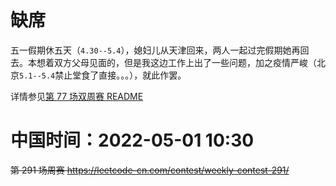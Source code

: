 
# 缺席

五一假期休五天（`4.30--5.4`），媳妇儿从天津回来，两人一起过完假期她再回去。本想着双方父母见面的，但是我这边工作上出了一些问题，加之疫情严峻（北京`5.1--5.4`禁止堂食了直接。。。），就此作罢。

详情参见[第 77 场双周赛 README](https://github.com/BIAOXYZ/variousCodes/blob/master/_CodeTopics/LeetCode_contest/biweekly/biweekly2022/77-absent-3-bj/README.md)

# 中国时间：2022-05-01 10:30

~~第 291 场周赛 https://leetcode-cn.com/contest/weekly-contest-291/~~
